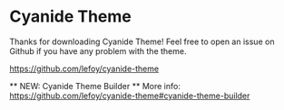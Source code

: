 Cyanide Theme
===============

Thanks for downloading Cyanide Theme!
Feel free to open an issue on Github if you have any problem with the theme.

https://github.com/lefoy/cyanide-theme

** NEW: Cyanide Theme Builder **
More info: https://github.com/lefoy/cyanide-theme#cyanide-theme-builder
